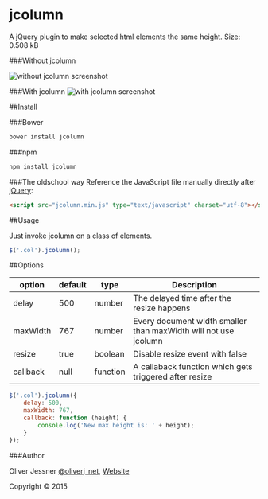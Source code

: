 # jcolumn
A jQuery plugin to make selected html elements the same height.
Size: 0.508 kB 

###Without jcolumn

![without jcolumn screenshot](http://oliverj.net/img/jcolumn/without-jcolumn.png)

###With jcolumn
![with jcolumn screenshot](http://oliverj.net/img/jcolumn/with-jcolumn.png)

##Install

###Bower
```html
bower install jcolumn
```

###npm
```html
npm install jcolumn
```

###The oldschool way
Reference the JavaScript file manually directly after [jQuery](http://jquery.com):

```html
<script src="jcolumn.min.js" type="text/javascript" charset="utf-8"></script>
```

##Usage

Just invoke jcolumn on a class of elements.

```javascript
$('.col').jcolumn();
```

##Options

option   | default  | type      | Description
-------- | -------- | --------  | --------
delay    | 500      | number    | The delayed time after the resize happens
maxWidth | 767      | number    | Every document width smaller than maxWidth will not use jcolumn
resize   | true     | boolean   | Disable resize event with false
callback | null     | function  | A callaback function which gets triggered after resize


```javascript
$('.col').jcolumn({
    delay: 500,
    maxWidth: 767,
    callback: function (height) {
        console.log('New max height is: ' + height);
    }
});
```

###Author

Oliver Jessner [@oliverj_net](https://twitter.com/oliverj_net), [Website](http://oliverj.net) 

Copyright © 2015
